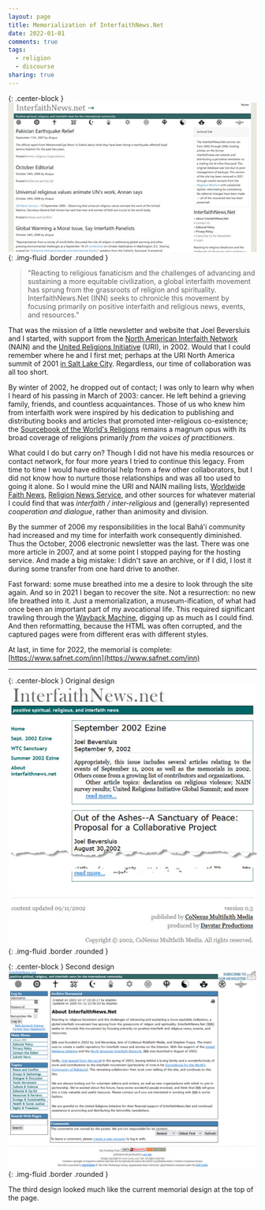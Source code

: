 ```yaml
---
layout: page
title: Memorialization of InterfaithNews.Net
date: 2022-01-01
comments: true
tags:
  - religion
  - discourse
sharing: true
---
```



{: .center-block }
![Screenshot of today's InterfaithNews.Net](/images/inn-restored.jpg){: .img-fluid .border .rounded }

> "Reacting to religious fanaticism and the challenges of advancing and
> sustaining a more equitable civilization, a global interfaith movement has
> sprung from the grassroots of religion and spirituality. InterfaithNews.Net
> (INN) seeks to chronicle this movement by focusing primarily on positive
> interfaith and religious news, events, and resources."

That was the mission of a little newsletter and website that Joel Beversluis and
I started, with support from the [North American Interfaith
Network](http://nain.org) (NAIN) and the [United Religions
Initiative](https://www.uri.org) (URI), in 2002. Would that I could remember
where he and I first met; perhaps at the URI North America summit of 2001 [in
Salt Lake
City](https://www.deseret.com/2001/6/2/19589287/bishop-striving-to-put-an-end-to-religionism).
Regardless, our time of collaboration was all too short.

<!-- more -->

By winter of 2002, he dropped out of contact; I was only to learn why when I
heard of his passing in March of 2003: cancer. He left behind a grieving family,
friends, and countless acquaintances. Those of us who knew him from interfaith
work were inspired by his dedication to publishing and distributing books and
articles that promoted inter-religious co-existence; the [Sourcebook of the
World's
Religions](https://www.amazon.com/s?i=stripbooks&rh=p_27%3AJoel+Beversluis&s=relevancerank&text=Joel+Beversluis&ref=dp_byline_sr_book_1)
remains a magnum opus with its broad coverage of religions primarily
_from the voices of practitioners_.

What could I do but carry on? Though I did not have his media resources or
contact network, for four more years I tried to continue this legacy. From time
to time I would have editorial help from a few other collaborators, but I did
not know how to nurture those relationships and was all too used to going it
alone. So I would mine the URI and NAIN mailing lists, [Worldwide Faith
News](https://www.wfn.org/), [Religion News Service](https://religionnews.com/),
and other sources for whatever material I could find that was _interfaith /
inter-religious_ and (generally) represented _cooperation and dialogue_, rather
than animosity and division.

By the summer of 2006 my responsibilities in the local Bah&aacute;&#39;&iacute;
community had increased and my time for interfaith work consequently diminished.
Thus the October, 2006 electronic newsletter was the last. There was one more
article in 2007, and at some point I stopped paying for the hosting service. And
made a big mistake: I didn't save an archive, or if I did, I lost it during some
transfer from one hard drive to another.

Fast forward: some muse breathed into me a desire to look through the site
again. And so in 2021 I began to recover the site. Not a
resurrection: no new life breathed into it. Just a memorialization, a
museum-ification, of what had once been an important part of my avocational
life. This required significant trawling through the [Wayback Machine](https://web.archive.org/), digging up as much as I could find. And then reformatting, because the HTML was often corrupted, and the captured pages
were from different eras with different styles.

At last, in time for 2022, the memorial is complete:
[https://www.safnet.com/inn](https://www.safnet.com/inn)

---

{: .center-block }
Original design
![Original Design](/images/inn-version1.jpg){: .img-fluid .border .rounded }

{: .center-block }
Second design
![Second Design](/images/inn-version2.jpg){: .img-fluid .border .rounded }

The third design looked much like the current memorial design at the top of the page.
